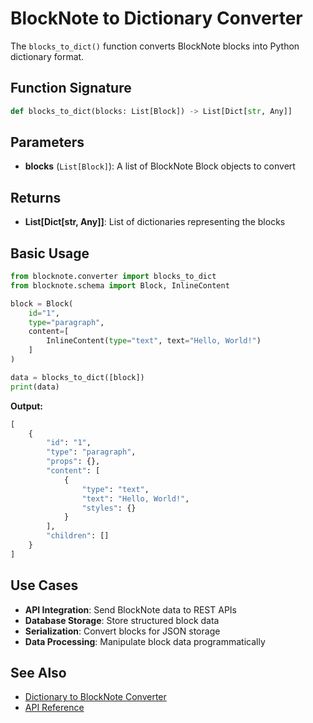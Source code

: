 # BlockNote to Dictionary Converter

The `blocks_to_dict()` function converts BlockNote blocks into Python dictionary format.

## Function Signature

```python
def blocks_to_dict(blocks: List[Block]) -> List[Dict[str, Any]]
```

## Parameters

- **blocks** (`List[Block]`): A list of BlockNote Block objects to convert

## Returns

- **List[Dict[str, Any]]**: List of dictionaries representing the blocks

## Basic Usage

```python
from blocknote.converter import blocks_to_dict
from blocknote.schema import Block, InlineContent

block = Block(
    id="1",
    type="paragraph",
    content=[
        InlineContent(type="text", text="Hello, World!")
    ]
)

data = blocks_to_dict([block])
print(data)
```

**Output:**
```python
[
    {
        "id": "1",
        "type": "paragraph",
        "props": {},
        "content": [
            {
                "type": "text",
                "text": "Hello, World!",
                "styles": {}
            }
        ],
        "children": []
    }
]
```

## Use Cases

- **API Integration**: Send BlockNote data to REST APIs
- **Database Storage**: Store structured block data
- **Serialization**: Convert blocks for JSON storage
- **Data Processing**: Manipulate block data programmatically

## See Also

- [Dictionary to BlockNote Converter](dict-to-blocknote.md)
- [API Reference](../api/converters.md)

